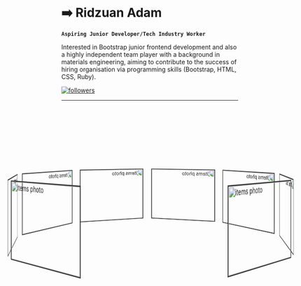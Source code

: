 # ➡️ Ridzuan Adam

**`Aspiring Junior Developer/Tech Industry Worker`**

Interested in Bootstrap junior frontend development and also a highly independent team player with a background in materials engineering, aiming to contribute to the success of hiring organisation via programming skills (Bootstrap, HTML, CSS, Ruby).

<p align="left">
  <a href="https://github.com/Nrba?tab=followers">
    <img alt="followers" title="Follow me on Github" src="https://custom-icon-badges.demolab.com/github/followers/Nrba?color=236ad3&labelColor=1155ba&style=for-the-badge&logo=person-add&label=Follow&logoColor=white"/>
  </a>
</p>

---

<style>
* {
  box-sizing: border-box;
  margin: 0;
  padding: 0;
}

.container {
  position: relative;
  width: 350px;
  margin: 50px auto;
  perspective: 1000px;
  padding-top: 120px;
}
.rotator {
  position: absolute;
  left: 0;
  right: 0;
  margin: auto;
  width: 55%;
  height: 150px;
  transform-style: preserve-3d;
  animation: roter 17s linear infinite;
}
.rotator:hover {
  animation-play-state: paused;
}
@keyframes roter {
  from {
    transform: rotateY(0deg);
  }
  to {
    transform: rotateY(360deg);
  }
}
.items {
  position: absolute;
  height: 100%;
  width: 100%;
  overflow: hidden;
  border: 2px solid #333;
}
.items:hover img {
  transform: scale(1.2);
}
.items img {
  height: 100%;
  width: 100%;
  transition: all 3s ease;
}
.items:first-child {
  transform: rotateY(calc(40deg * 1)) translateZ(300px);
}
.items:nth-child(2) {
  transform: rotateY(calc(40deg * 2)) translateZ(300px);
}
.items:nth-child(3) {
  transform: rotateY(calc(40deg * 3)) translateZ(300px);
}
.items:nth-child(4) {
  transform: rotateY(calc(40deg * 4)) translateZ(300px);
}
.items:nth-child(5) {
  transform: rotateY(calc(40deg * 5)) translateZ(300px);
}
.items:nth-child(6) {
  transform: rotateY(calc(40deg * 6)) translateZ(300px);
}
.items:nth-child(7) {
  transform: rotateY(calc(40deg * 7)) translateZ(300px);
}
.items:nth-child(8) {
  transform: rotateY(calc(40deg * 8)) translateZ(300px);
}
.items:nth-child(9) {
  transform: rotateY(calc(40deg * 9)) translateZ(300px);
}
</style>

<div class="container">
  <div class="rotator">
    <div class="items"><img src="https://cdn.pixabay.com/photo/2015/12/01/20/28/road-1072823__340.jpg" alt="items photo" /></div>
    <div class="items"><img src="https://cdn.pixabay.com/photo/2015/09/09/16/05/forest-931706__340.jpg" alt="items photo" /></div>
    <div class="items"><img src="https://cdn.pixabay.com/photo/2015/04/23/22/00/tree-736885__340.jpg" alt="items photo" /></div>
    <div class="items"><img src="https://cdn.pixabay.com/photo/2015/06/19/21/24/the-road-815297__340.jpg" alt="items photo" /></div>
    <div class="items"><img src="https://cdn.pixabay.com/photo/2016/01/08/11/57/butterfly-1127666__340.jpg" alt="items photo" /></div>
    <div class="items"><img src="https://cdn.pixabay.com/photo/2014/09/14/18/04/dandelion-445228__340.jpg" alt="items photo" /></div>
    <div class="items"><img src="https://cdn.pixabay.com/photo/2016/05/05/02/37/sunset-1373171__340.jpg" alt="items photo" /></div>
    <div class="items"><img src="https://cdn.pixabay.com/photo/2016/11/14/04/45/elephant-1822636__340.jpg" alt="items photo" /></div>
  </div>
</div>

<!---
- 👋 Hi, I’m @Nrba
- 👀 I’m interested in ...
- 🌱 I’m currently learning ...
- 💞️ I’m looking to collaborate on ...
- 📫 How to reach me ...

Nrba/Nrba is a ✨ special ✨ repository because its `README.md` (this file) appears on your GitHub profile.
You can click the Preview link to take a look at your changes.
--->
